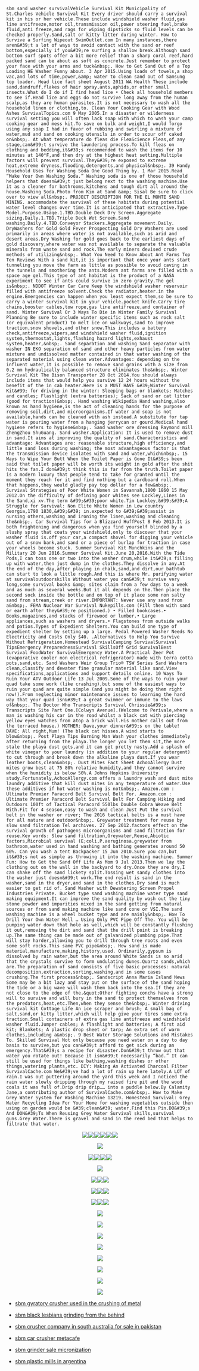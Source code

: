 
```
sbm sand washer survivalVehicle Survival Kit Municipality of St.Charles Vehicle Survival Kit Every driver should carry a survival kit in his or her vehicle.These include windshield washer fluid,gas line antifreeze,motor oil,transmission oil,power steering fuel,brake fluid,anti freeze,and rags for wiping dipsticks so fluid levels can be checked properly.Sand,salt or kitty litter during winter. How to Survive a Surfing Wipeout SwimOutlet.com In many instances,there aren&#39;t a lot of ways to avoid contact with the sand or reef bottom,especially if you&#39;re surfing a shallow break.Although sand bottom surf spots offer a bit more relief than a sharp coral reef,hard packed sand can be about as soft as concrete.Just remember to protect your face with your arms and tuck&nbsp;. How to Get Sand Out of a Top Loading HE Washer Funny about. 3 Apr 2015.Using loads of towels,a shop vac,and lots of time,power,&amp; water to clean sand out of Samsung top loader. Head lice fact sheet August 2011 WA Health These include sand,dandruff,flakes of hair spray,ants,aphids,or other small insects.What do I do if I find head lice • Check all household members to see if.Head lice and eggs do not survive long away from the human scalp,as they are human parasites.It is not necessary to wash all the household linen or clothing,to. Clean Your Cooking Gear with Wood Ashes SurvivalTopics.com 9 May 2005.In a disaster or wilderness survival setting you will often lack soap with which to wash your camp cooking gear and mess kit.To save on bulk and weight,I would forgo using any soap I had in favor of rubbing and swirling a mixture of water,mud and sand on cooking utensils in order to scour off caked on&nbsp;. At what temperature do fleas die FleaScience Fleas,of any stage,can&#39;t survive the laundering process.To kill fleas on clothing and bedding,it&#39;s recommended to wash the items for 10 minutes at 140°F,and then dry at the highest heat setting.Multiple factors will prevent survival.They&#39;re exposed to extreme heat,extreme dryness,flooding,detergents,and physical&nbsp;. 39 Handy Household Uses for Washing Soda One Good Thing by. 1 Mar 2015.Read “Make Your Own Washing Soda.” Washing soda is one of those household helpers that doesn&#39;t just belong next to the washing machine.Use it as a cleaner for bathrooms,kitchens and tough dirt all around the house.Washing Soda.Photo from Kim at Sand &amp; Sisal Be sure to click over to view all&nbsp;. PROJECT DESCRIPTION FOR THE EL MONTE SAND MINING. accommodate the survival of these habitats during potential water level changes over time.It is anticipated that extractive.Type Model.Purpose.Usage.1.TBD.Double Deck Dry Screen.Aggregate sizing.Daily.1.TBD.Triple Deck Wet Screen.Sand washing.Daily.4.TBD.Conveyor Stackers.Aggregate movement.Daily. DryWashers for Gold Gold Fever Prospecting Gold Dry Washers are used primarily in areas where water is not available,such as arid and desert areas.Dry Washing for gold goes back to the earliest days of gold discovery,where water was not available to separate the valuable minerals from waste sand and rock.The early miners devised crude methods of utilizing&nbsp;. What You Need to Know About Ant Farms Top Ten Reviews With a sand kit,it is important that once your ants start tunneling you move the farm as little as possible to avoid caving in the tunnels and smothering the ants.Modern ant farms are filled with a space age gel.This type of ant habitat is the product of a NASA experiment to see if ants could survive in zero gravity.The gel is&nbsp;. NDDOT Winter Car Care Keep the windshield washer reservoir filled with antifreeze solvent.Check the radiator,heater.in the engine.Emergencies can happen when you least expect them,so be sure to carry a winter survival kit in your vehicle.pocket knife.Carry tire chains,booster cables,tow rope,gas line antifreeze,and container of sand. Winter Survival Or 3 Ways To Die in Winter Family Survival Planning Be sure to include winter specific items such as rock salt (or equivalent product) to melt ice on walkways,sand to improve traction,snow shovels,and other snow.This includes a battery check,antifreeze,wipers,and windshield washer fluid,ignition system,thermostat,lights,flashing hazard lights,exhaust system,heater,&nbsp;. Sand separation and washing Sand separator with washer IN EKO separation of sand and other heavy particles from water mixture and undissolved matter contained in that water washing of the separated material using clean water.Advantages: depending on the influent water,it is possible to remove sand grains with a size from 0.2 mm hydraulically balanced structure eliminates the&nbsp;. Winter Survival Kit The Bison Transporter 28 Oct 2014.You should always include items that would help you survive 12 24 hours without the benefit of the in cab heater.Here is a MUST HAVE &#39;Winter Survival Kit&#39; for driving in the winter: Sleeping bags or blankets; Matches and candles; Flashlight (extra batteries); Sack of sand or cat litter (good for traction)&nbsp;. Hand washing Wikipedia Hand washing,also known as hand hygiene,is the act of cleaning hands for the purpose of removing soil,dirt,and microorganisms.If water and soap is not available,hands can be cleaned with ash instead.A substitute for tap water is pouring water from a hanging jerrycan or gourd.Medical hand hygiene refers to hygiene&nbsp;. Sand washer ore dressing Raymond mill ZhengZhou ShuGuang. Sand washer.Application: It is used to remove dust in sand.It aims at improving the quality of sand.Characteristics and advantage: Advantages are: reasonable structure,high efficiency,and little sand loss during washing; the most advantageous factor is that the transmission device isolates with sand and water,which&nbsp;. 15 Ways to Wipe Your Butt When the Toilet Paper is Gone It&#39;s been said that toilet paper will be worth its weight in gold after the shit hits the fan.I don&#39;t think this is far from the truth.Toilet paper is a modern luxury that people tend to take for granted until the moment they reach for it and find nothing but a cardboard roll.When that happens,they would gladly pay top dollar for a few&nbsp;. Survival Strategies of Poor White Women in Savannah,1800 1860 15 May 2012.On the difficulty of defining poor whites see Lockley,Lines in the Sand,xi xv.The term &#39;&#39;poor white.Tim Lockley,&#39;&#39;A Struggle for Survival: Non Elite White Women in Low country Georgia,1790 1830,&#39;&#39; in.expected to &#39;&#39;assist in nursing others,washing and ironing the linen,washing and cleaning the&nbsp;. Car Survival Tips for a Blizzard HuffPost 8 Feb 2013.It is both frightening and dangerous when you find yourself blinded by a slushy spray that coats your windshield,only to discover that your washer fluid is.off your car,a compact shovel for digging your vehicle out of a snow bank,and sand or a piece of burlap for traction in case your wheels become stuck. Summer Survival Kit Munchkins and the Military 20 Jun 2016.Summer Survival Kit.June 20,2016.With the Tide Pods,I can toss one or two into the washer drum,while it&#39;s filling up with water,then just dump in the clothes.They dissolve in any.At the end of the day,after playing in chalk,sand,and dirt,our bathtub can start to look a little rough.And this is where Mr. purifying water at survivaloutdoorskills Without water you can&#39;t survive very long,some survival books &amp; sites claim from a few days to a week and as much as several weeks.But it all depends on the.Then place the second sock inside the bottle and on top of it place some non salty sand from stream,creek or river.IMPORTANT: Never use any sand from a&nbsp;. FEMA Nuclear War Survival Nukepills.com (Fill them with sand or earth after they&#39;re positioned.) • Filled bookcases.• Books,magazines,and stacks of firewood or lumber.• Large appliances,such as washers and dryers.• Flagstones from outside walks and patios.Types of Expedient Shelters.You can build one type of expedient shelter by setting up a large. Pedal Powered Washer Needs No Electricity and Costs Only $40. .Alternatives to Help You Survive Without Refrigeration.Homestead SurvivalCamping SurvivalSurvival TipsEmergency PreparednessSurvival SkillsOff Grid SurvivalBest Survival FoodWater SurvivalEmergency Water.A Practical Zeer Pot (evaporative cooler non electrical refrigerator) made with terra cotta pots,sand,etc. Sand Washers Weir Group Trio® TSW Series Sand Washers clean,classify and dewater fine granular material like sand.View specifications,applications and support details online. 10 Ways To Ruin Your ATV Outdoor Life 13 Jul 2009.Some of the ways to ruin your quad take some work (like crashing),but some of the easiest ways to ruin your quad are quite simple (and you might be doing them right now!).From neglecting minor maintenance issues to learning the hard way that your quad isn&#39;t a great swimmer or immune to the laws of&nbsp;. The Doctor Who Transcripts Survival Chrissie&#39;s Transcripts Site Part One.[Colwyn Avenue].(Welcome to Perivale,where a man is washing his car in the road whilst a black cat with piercing yellow eyes watches from atop a brick wall.His mother calls out from the terraced house.) MOTHER: Dave,your dinner&#39;s on the table! DAVE: All right,Mum! (The black cat hisses.A wind starts to blow&nbsp;. Post Playa Tips Burning Man Wash your clothes immediately after returning from the playa.The longer you let them sit,the more stale the playa dust gets,and it can get pretty nasty.Add a splash of white vinegar to your laundry (in addition to your regular detergent) to cut through and break down the alkaline playa dust.If you wear leather boots,clean&nbsp;. Dust Mites Fact Sheet AchooAllergy Dust mites grow best at 75 80% relative humidity,and they cannot survive when the humidity is below 50%.A Johns Hopkins University study.Fortunately,AchooAllergy.com offers a laundry wash and dust mite laundry additive that kill dust mites in any temperature of water.Use these additives if hot water washing is not&nbsp;. Amazon.com : Ultimate Premier Paracord Belt Survival Belt For. Amazon.com : Ultimate Premier Paracord Belt Survival Belt For Camping Hiking and Outdoors 100ft of Tactical Paracord 550lbs Double Cobra Weave Belt With.Fit for 4 season,easy to wash and clean Just Put the survival belt in the washer or river; The 2016 tactical belts is a must have for all nature and outdoor&nbsp;. Greywater treatment for reuse by slow sand filtration Tel archives. 27 Sep 2012.factors effect on the survival growth of pathogens microorganisms and sand filtration for reuse.Key words: Slow sand filtration,Greywater,Reuse,Abiotic factors,Microbial survival (E;coli,P.aeruginosa.greywater from bathroom,water used in hand washing and bathing generates around 50 60%. Can you wash a tent Backpacker 15 Jun 2010.Sure you can,but it&#39;s not as simple as throwing it into the washing machine. Summer Fun: How to Get the Sand Off Life As Mom 9 Jul 2013.Then we lay the clothing out on the wall in the backyard to dry.Once they are dry,I can shake off the sand lickety split.Tossing wet sandy clothes into the washer just doesn&#39;t work.The end result is sand in the washer,sand in the dryer,and sand in the clothes.Dry sand is much easier to get rid of. Sand Washer with Dewatering Screen Propel Industries Private. Bucket type sand washing machine water type sand making equipment.It can improve the sand quality by wash out the tiny stone powder and impurities mixed in the sand getting from natural sources or from sand making machine like sand cone or VSI.The sand washing machine is a wheel bucket type and are mainly&nbsp;. How To Drill Your Own Water Well … Using Only PVC Pipe Off The. You will be pumping water down that hole as well,which will be constantly flushing it out,removing the dirt and sand that the drill point is breaking up.The same thing can be made out of galvanized plumbing pipe.That will stay harder,allowing you to drill through tree roots and even some soft rocks.This same PVC pipe&nbsp;. How sand is made material,manufacture,making,history,used. Ordinarily,gypsum is dissolved by rain water,but the area around White Sands is so arid that the crystals survive to form undulating dunes.Quartz sands,which are.The preparation of sand consists of five basic processes: natural decomposition,extraction,sorting,washing,and in some cases crushing.The first process&nbsp;. Sandscript Anna Maria Island News Some may be a bit lazy and stay put on the surface of the sand hoping the tide or a big wave will wash them back into the sea.If they are not close to the edge of the.&quot;Other fighting conchs have a strong will to survive and will bury in the sand to protect themselves from the predators,heat,etc.Then,when they sense the&nbsp;. Winter driving survival kit Cottage Life An ice scraper and brush; A small bag of salt,sand,or kitty litter,which will help give your tires some extra traction.Small containers of extra gas line antifreeze and windshield washer fluid.Jumper cables; A flashlight and batteries; A first aid kit; Blankets; A plastic drop sheet or tarp; An extra set of warm clothes,including a&nbsp;. 9 Best Water Storage Solutions and Mistakes To. Skilled Survival Not only because you need water on a day to day basis to survive,but you can&#39;t afford to get sick during an emergency.That&#39;s a recipe for disaster.Don&#39;t throw out that water you rotate out! Because it isn&#39;t necessarily “bad.” It can still be used for things like bathing,washing dishes or other things,watering plants,etc. DIY: Making An Activated Charcoal Filter SurvivalCache.com We&#39;ve had a lot of rain up here lately.A LOT of rain.I was out puttering around the yard this week and I noticed the rain water slowly dripping through my raised fire pit and the wood coals it was full of.Drip drip drip…… into a puddle below.By Calamity Jane,a contributing author of SurvivalCache.com&nbsp;. How to Make Grey Water System for Washing Machine 13219. Homestead Survival: Grey Water Recycling Idea For Your Home for washing vegetables outside then using on garden would be &#39;clean&#39; water.Find this Pin.DO&#39;s And DON&#39;Ts When Reusing Grey Water Survival skills,survival guns.Grey Water.There is gravel and sand in the reed bed that helps to filtrate that water. 
```

<div align="center">
  
<a rel="nofollow" href="https://m.shibang-china.com?f=github&k=sbm+sand+washer+survival"><img src="https://static.shibang-china.com/en/l.png"></a><img src="https://static.shibang-china.com/en/hw.png"><a rel="nofollow" href="https://m.shibang-china.com/product/?f=github&k=sbm+sand+washer+survival"><img src="https://static.shibang-china.com/en/p.png"></a><a rel="nofollow" href="https://m.shibang-china.com/cases/?f=github&k=sbm+sand+washer+survival"><img src="https://static.shibang-china.com/en/c.png"></a><a rel="nofollow" href="https://m.shibang-china.com/news/?f=github&k=sbm+sand+washer+survival"><img src="https://static.shibang-china.com/en/n.png"></a><a rel="nofollow" href="https://m.shibang-china.com?f=github&k=sbm+sand+washer+survival"><img src="https://static.shibang-china.com/en/m.png"></a>

<a rel="nofollow" href="https://m.shibang-china.com/product/?f=github&k=sbm+sand+washer+survival"><img src="https://static.shibang-china.com/en/b.jpg"></a>
  
<a rel="nofollow" href="https://m.shibang-china.com/solution-aggregate.html?f=github&k=sbm+sand+washer+survival"><img src="https://static.shibang-china.com/en/a.jpg"></a><a rel="nofollow" href="https://m.shibang-china.com/solution-mine.html?f=github&k=sbm+sand+washer+survival"><img src="https://static.shibang-china.com/en/m.jpg"></a><a rel="nofollow" href="https://m.shibang-china.com/solution-mill.html?f=github&k=sbm+sand+washer+survival"><img src="https://static.shibang-china.com/en/g.jpg"></a><a rel="nofollow" href="https://m.shibang-china.com/solution-epc.html?f=github&k=sbm+sand+washer+survival"><img src="https://static.shibang-china.com/en/e.jpg"></a>

<a rel="nofollow" href="https://m.shibang-china.com/product/?f=github&k=sbm+sand+washer+survival"><img src="https://static.shibang-china.com/en/a-p.png"></a>

<a rel="nofollow" href="https://m.shibang-china.com/product/crusher/c6x.html?f=github&k=sbm+sand+washer+survival"><img src="https://static.shibang-china.com/en/j.jpg"></a><a rel="nofollow" href="https://m.shibang-china.com/product/crusher/ci5x.html?f=github&k=sbm+sand+washer+survival"><img src="https://static.shibang-china.com/en/i.jpg"></a><a rel="nofollow" href="https://m.shibang-china.com/product/crusher/hst.html?f=github&k=sbm+sand+washer+survival"><img src="https://static.shibang-china.com/en/c.jpg"></a>

<a rel="nofollow" href="https://m.shibang-china.com/product/mill/mtw.html?f=github&k=sbm+sand+washer+survival"><img src="https://static.shibang-china.com/en/mtw.jpg"></a><a rel="nofollow" href="https://m.shibang-china.com/product/mill/scm.html?f=github&k=sbm+sand+washer+survival"><img src="https://static.shibang-china.com/en/scm.jpg"></a><a rel="nofollow" href="https://m.shibang-china.com/product/mill/lm.html?f=github&k=sbm+sand+washer+survival"><img src="https://static.shibang-china.com/en/lm.jpg"></a>

<a rel="nofollow" href="https://m.shibang-china.com/product/sand/vsi6x.html?f=github&k=sbm+sand+washer+survival"><img src="https://static.shibang-china.com/en/6x.jpg"></a><a rel="nofollow" href="https://m.shibang-china.com/product/sand/vu.html?f=github&k=sbm+sand+washer+survival"><img src="https://static.shibang-china.com/en/vu.jpg"></a><a rel="nofollow" href="https://m.shibang-china.com/product/mobile/klun.html?f=github&k=sbm+sand+washer+survival"><img src="https://static.shibang-china.com/en/k.jpg"></a>

<a rel="nofollow" href="https://m.shibang-china.com/cases/?f=github&k=sbm+sand+washer+survival"><img src="https://static.shibang-china.com/en/case.png"></a>

<a rel="nofollow" href="https://m.shibang-china.com/cases/aggregate/202.html?f=github&k=sbm+sand+washer+survival"><img src="https://static.shibang-china.com/en/c-1.jpg"></a>

<a rel="nofollow" href="https://m.shibang-china.com/cases/aggregate/203.html?f=github&k=sbm+sand+washer+survival"><img src="https://static.shibang-china.com/en/c-2.jpg"></a>

<a rel="nofollow" href="https://m.shibang-china.com/cases/mill/123.html?f=github&k=sbm+sand+washer+survival"><img src="https://static.shibang-china.com/en/c-3.jpg"></a>

<a rel="nofollow" href="https://m.shibang-china.com/contact_us.html?f=github&k=sbm+sand+washer+survival"><img src="https://static.shibang-china.com/en/contact.png"></a>

<a rel="nofollow" href="https://swt.shibang-china.com/?f=github&k=sbm+sand+washer+survival"><img src="https://static.shibang-china.com/en/chat.png"></a>

<a rel="nofollow" href="https://whatsapp.shibangsoft.com/WhatsApp.php?f=github&k=sbm+sand+washer+survival"><img src="https://static.shibang-china.com/en/whatsapp.png"></a>

<a rel="nofollow" href="https://m.shibang-china.com/?f=github&k=sbm+sand+washer+survival"><img src="https://static.shibang-china.com/en/website.png"></a>

</div>


* [sbm gyratory crusher used in the crushing of metal](sbm%20gyratory%20crusher%20used%20in%20the%20crushing%20of%20metal.md)

* [sbm black lesbians grinding from the behind](sbm%20black%20lesbians%20grinding%20from%20the%20behind.md)

* [sbm crusher company in south australia for sale in pakistan](sbm%20crusher%20company%20in%20south%20australia%20for%20sale%20in%20pakistan.md)

* [sbm car crusher metacafe](sbm%20car%20crusher%20metacafe.md)

* [sbm grinder sale micronization](sbm%20grinder%20sale%20micronization.md)

* [sbm plastic mills in argentina](sbm%20plastic%20mills%20in%20argentina.md)